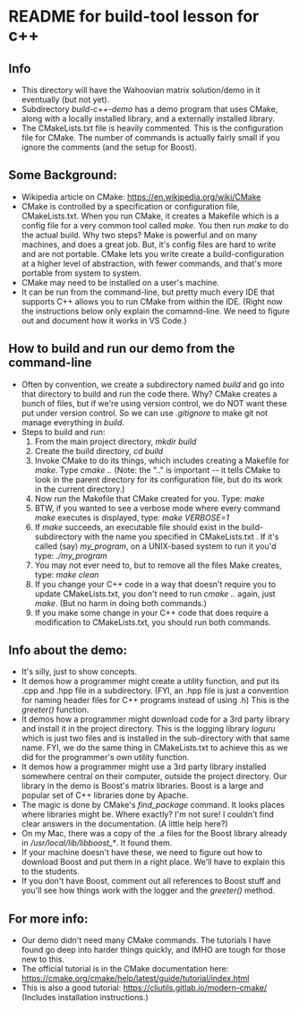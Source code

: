 # README for build-tool lesson for c++

## Info

* This directory will have the Wahoovian matrix solution/demo in it eventually (but not yet).
* Subdirectory *build-c++-demo* has a demo program that uses CMake, along with a locally installed library, and a externally installed library.
* The CMakeLists.txt file is heavily commented.  This is the configuration file for CMake. The number of commands is actually fairly small if you ignore the comments (and the setup for Boost).

## Some Background:

* Wikipedia article on CMake: https://en.wikipedia.org/wiki/CMake
* CMake is controlled by a specification or configuration file, CMakeLists.txt.  When you run CMake, it creates a Makefile which is a config file for a very common tool called *make*. You then run *make* to do the actual build. Why two steps?  Make is powerful and on many machines, and does a great job.  But, it's config files are hard to write and are not portable. CMake lets you write create a build-configuration at a higher level of abstraction, with fewer commands, and that's more portable from system to system.
* CMake may need to be installed on a user's machine.
* It can be run from the command-line, but pretty much every IDE that supports C++ allows you to run CMake from within the IDE.  (Right now the instructions below only explain the comamnd-line. We need to figure out and document how it works in VS Code.)

## How to build and run our demo from the command-line

* Often by convention, we create a subdirectory named *build* and go into that directory to build and run the code there.  Why? CMake creates a bunch of files, but if we're using version control, we do NOT want these put under version control. So we can use *.gitignore* to make git not manage everything in *build*.
* Steps to build and run:
   1. From the main project directory, *mkdir build*
   2. Create the build directory, *cd build*
   3. Invoke CMake to do its things, which includes creating a Makefile for *make*.  Type *cmake ..*  (Note: the ".." is important -- it tells CMake to look in the parent directory for its configuration file, but do its work in the current directory.)
   4. Now run the Makefile that CMake created for you. Type:  *make*
   5. BTW, if you wanted to see a verbose mode where every command *make* executes is displayed, type:  *make VERBOSE=1*
   6. If *make* succeeds, an executable file should exist in the build-subdirectory with the name you specified in CMakeLists.txt .  If it's called (say) *my\_program*, on a UNIX-based system to run it you'd type: *./my\_program*
   7. You may not ever need to, but to remove all the files Make creates, type:  *make clean*
   8. If you change your C++ code in a way that doesn't require you to update CMakeLists.txt, you don't need to run *cmake ..* again, just *make*.  (But no harm in doing both commands.)
   9. If you make some change in your C++ code that does require a modification to CMakeLists.txt, you should run both commands.
   
## Info about the demo:

* It's silly, just to show concepts.
* It demos how a programmer might create a utility function, and put its .cpp and .hpp file in a subdirectory.  (FYI, an .hpp file is just a convention for naming header files for C++ programs instead of using .h)  This is the *greeter()* function.
* It demos how a programmer might download code for a 3rd party library and install it in the project directory.  This is the logging library *loguru* which is just two files and is installed in the sub-directory with that same name.  FYI, we do the same thing in CMakeLists.txt to achieve this as we did for the programmer's own utility function.
* It demos how a programmer might use a 3rd party library installed somewhere central on their computer, outside the project directory.  Our library in the demo is Boost's matrix libraries.  Boost is a large and popular set of C++ libraries done by Apache.
* The magic is done by CMake's *find_package* command. It looks places where libraries might be.  Where exactly?  I'm not sure!  I couldn't find clear answers in the documentation.  (A little help here?) 
* On my Mac, there was a copy of the .a files for the Boost library already in */usr/local/lib/libboost_\**.  It found them.
* If your machine doesn't have these, we need to figure out how to download Boost and put them in a right place.  We'll have to explain this to the students.
* If you don't have Boost, comment out all references to Boost stuff and you'll see how things work with the logger and the *greeter()* method.

   
## For more info:

* Our demo didn't need many CMake commands.  The tutorials I have found go deep into harder things quickly, and IMHO are tough for those new to this.
* The official tutorial is in the CMake documentation here: https://cmake.org/cmake/help/latest/guide/tutorial/index.html
* This is also a good tutorial: https://cliutils.gitlab.io/modern-cmake/  (Includes installation instructions.)
   
   
